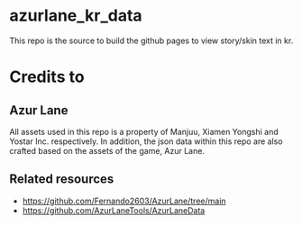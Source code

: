 # azurlane_kr_data
This repo is the source to build the github pages to view story/skin text in kr.

# Credits to
## Azur Lane
All assets used in this repo is a property of Manjuu, Xiamen Yongshi and Yostar Inc. respectively.
In addition, the json data within this repo are also crafted based on the assets of the game, Azur Lane.

## Related resources
- https://github.com/Fernando2603/AzurLane/tree/main
- https://github.com/AzurLaneTools/AzurLaneData
